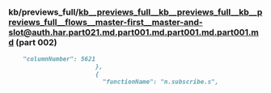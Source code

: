 ### kb/previews_full/kb__previews_full__kb__previews_full__kb__previews_full__flows__master-first__master-and-slot@auth.har.part021.md.part001.md.part001.md.part001.md (part 002)

```md
    "columnNumber": 5621
                        },
                        {
                          "functionName": "n.subscribe.s",
                   
```

```
